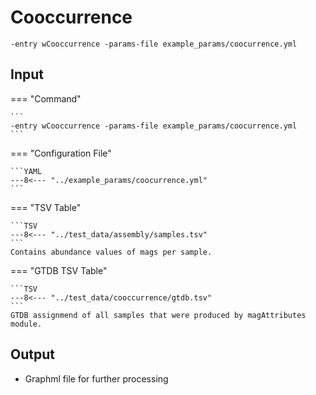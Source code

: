 # Cooccurrence

```
-entry wCooccurrence -params-file example_params/coocurrence.yml
```

## Input

=== "Command"

    ```
    -entry wCooccurrence -params-file example_params/coocurrence.yml
    ```

=== "Configuration File"

    ```YAML
    ---8<--- "../example_params/coocurrence.yml"
    ```

=== "TSV Table"

    ```TSV
    ---8<--- "../test_data/assembly/samples.tsv"
    ```
    Contains abundance values of mags per sample.
 
=== "GTDB TSV Table"

    ```TSV
    ---8<--- "../test_data/cooccurrence/gtdb.tsv"
    ```
    GTDB assignmend of all samples that were produced by magAttributes module.

 
## Output

 * Graphml file for further processing 


